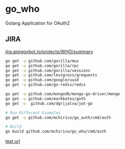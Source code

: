# go_who
Golang Application for OAuth2

## JIRA

[jira.aipiggybot.io/projects/WHO/summary](https://jira.aipiggybot.io/projects/WHO/summary)

```bash
go get -u github.com/gorilla/mux
go get -u github.com/gorilla/rpc
go get -u github.com/gorilla/sessions
go get -u github.com/levigross/grequests
go get -u github.com/google/uuid
go get -u github.com/go-redis/redis

go get -u github.com/mongodb/mongo-go-driver/mongo
go get -u github.com/markbates/goth
go get -u  github.com/dgrijalva/jwt-go

# Run Different Examples
go get -u github.com/mchirico/go_auth/cmd/auth

# Build
go build github.com/mchirico/go_who/cmd/auth


```

[test url](https://bit.ly/2B5hHrw)